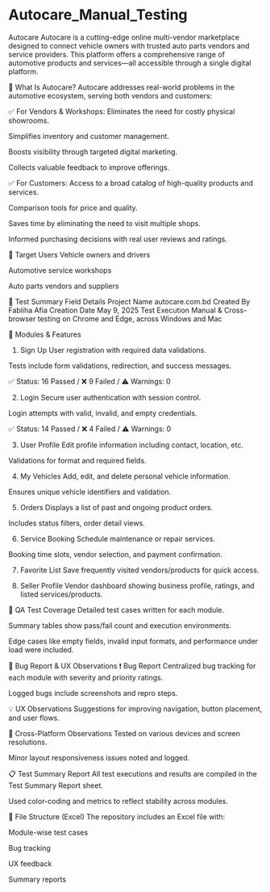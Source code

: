# Autocare_Manual_Testing
Autocare
Autocare is a cutting-edge online multi-vendor marketplace designed to connect vehicle owners with trusted auto parts vendors and service providers. This platform offers a comprehensive range of automotive products and services—all accessible through a single digital platform.

🚗 What Is Autocare?
Autocare addresses real-world problems in the automotive ecosystem, serving both vendors and customers:

✅ For Vendors & Workshops:
Eliminates the need for costly physical showrooms.

Simplifies inventory and customer management.

Boosts visibility through targeted digital marketing.

Collects valuable feedback to improve offerings.

✅ For Customers:
Access to a broad catalog of high-quality products and services.

Comparison tools for price and quality.

Saves time by eliminating the need to visit multiple shops.

Informed purchasing decisions with real user reviews and ratings.

👥 Target Users
Vehicle owners and drivers

Automotive service workshops

Auto parts vendors and suppliers

🧪 Test Summary
Field	Details
Project Name	autocare.com.bd
Created By	Fabliha Afia
Creation Date	May 9, 2025
Test Execution	Manual & Cross-browser testing on Chrome and Edge, across Windows and Mac

🔐 Modules & Features
1. Sign Up
User registration with required data validations.

Tests include form validations, redirection, and success messages.

✅ Status: 16 Passed / ❌ 9 Failed / ⚠️ Warnings: 0

2. Login
Secure user authentication with session control.

Login attempts with valid, invalid, and empty credentials.

✅ Status: 14 Passed / ❌ 4 Failed / ⚠️ Warnings: 0

3. User Profile
Edit profile information including contact, location, etc.

Validations for format and required fields.

4. My Vehicles
Add, edit, and delete personal vehicle information.

Ensures unique vehicle identifiers and validation.

5. Orders
Displays a list of past and ongoing product orders.

Includes status filters, order detail views.

6. Service Booking
Schedule maintenance or repair services.

Booking time slots, vendor selection, and payment confirmation.

7. Favorite List
Save frequently visited vendors/products for quick access.

8. Seller Profile
Vendor dashboard showing business profile, ratings, and listed services/products.

🧪 QA Test Coverage
Detailed test cases written for each module.

Summary tables show pass/fail count and execution environments.

Edge cases like empty fields, invalid input formats, and performance under load were included.

🐞 Bug Report & UX Observations
❗ Bug Report
Centralized bug tracking for each module with severity and priority ratings.

Logged bugs include screenshots and repro steps.

💡 UX Observations
Suggestions for improving navigation, button placement, and user flows.

📱 Cross-Platform Observations
Tested on various devices and screen resolutions.

Minor layout responsiveness issues noted and logged.

📋 Test Summary Report
All test executions and results are compiled in the Test Summary Report sheet.

Used color-coding and metrics to reflect stability across modules.

📎 File Structure (Excel)
The repository includes an Excel file with:

Module-wise test cases

Bug tracking

UX feedback

Summary reports